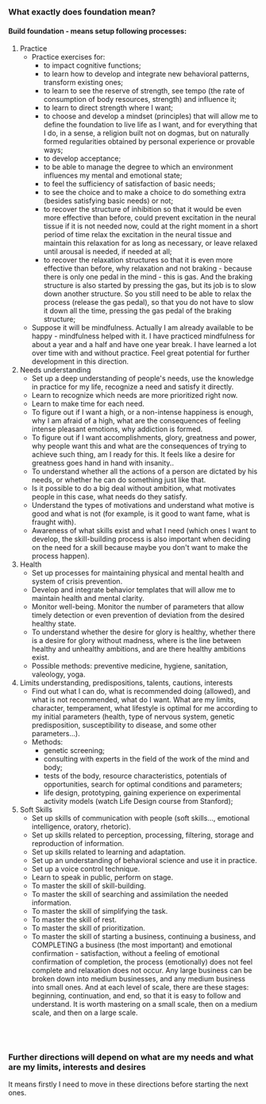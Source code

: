 ### What exactly does foundation mean?

#### Build foundation - means setup following processes:

1. Practice
   - Practice exercises for:
     - to impact cognitive functions;
     - to learn how to develop and integrate new behavioral patterns, transform existing ones;
     - to learn to see the reserve of strength, see tempo (the rate of consumption of body resources, strength) and influence it;
     - to learn to direct strength where I want;
     - to choose and develop a mindset (principles) that will allow me to define the foundation to live life as I want, and for everything that I do, in a sense, a religion built not on dogmas, but on naturally formed regularities obtained by personal experience or provable ways;
     - to develop acceptance;
     - to be able to manage the degree to which an environment influences my mental and emotional state;
     - to feel the sufficiency of satisfaction of basic needs;
     - to see the choice and to make a choice to do something extra (besides satisfying basic needs) or not;
     - to recover the structure of inhibition so that it would be even more effective than before, could prevent excitation in the neural tissue if it is not needed now, could at the right moment in a short period of time relax the excitation in the neural tissue and maintain this relaxation for as long as necessary, or leave relaxed until arousal is needed, if needed at all;
     - to recover the relaxation structures so that it is even more effective than before, why relaxation and not braking - because there is only one pedal in the mind - this is gas. And the braking structure is also started by pressing the gas, but its job is to slow down another structure. So you still need to be able to relax the process (release the gas pedal), so that you do not have to slow it down all the time, pressing the gas pedal of the braking structure;
   - Suppose it will be mindfulness. Actually I am already available to be happy - mindfulness helped with it. I have practiced mindfulness for about a year and a half and have one year break. I have learned a lot over time with and without practice. Feel great potential for further development in this direction.
2. Needs understanding
   - Set up a deep understanding of people's needs, use the knowledge in practice for my life, recognize a need and satisfy it directly.
   - Learn to recognize which needs are more prioritized right now.
   - Learn to make time for each need.
   - To figure out if I want a high, or a non-intense happiness is enough, why I am afraid of a high, what are the consequences of feeling intense pleasant emotions, why addiction is formed.
   - To figure out if I want accomplishments, glory, greatness and power, why people want this and what are the consequences of trying to achieve such thing, am I ready for this. It feels like a desire for greatness goes hand in hand with insanity..
   - To understand whether all the actions of a person are dictated by his needs, or whether he can do something just like that.
   - Is it possible to do a big deal without ambition, what motivates people in this case, what needs do they satisfy.
   - Understand the types of motivations and understand what motive is good and what is not (for example, is it good to want fame, what is fraught with).
   - Awareness of what skills exist and what I need (which ones I want to develop, the skill-building process is also important when deciding on the need for a skill because maybe you don't want to make the process happen).
3. Health
   - Set up processes for maintaining physical and mental health and system of crisis prevention.
   - Develop and integrate behavior templates that will allow me to maintain health and mental clarity.
   - Monitor well-being. Monitor the number of parameters that allow timely detection or even prevention of deviation from the desired healthy state.
   - To understand whether the desire for glory is healthy, whether there is a desire for glory without madness, where is the line between healthy and unhealthy ambitions, and are there healthy ambitions exist.
   - Possible methods: preventive medicine, hygiene, sanitation, valeology, yoga.
4. Limits understanding, predispositions, talents, cautions, interests
   - Find out what I can do, what is recommended doing (allowed), and what is not recommended, what do I want. What are my limits, character, temperament, what lifestyle is optimal for me according to my initial parameters (health, type of nervous system, genetic predisposition, susceptibility to disease, and some other parameters...).
   - Methods:
     - genetic screening;
     - consulting with experts in the field of the work of the mind and body;
     - tests of the body, resource characteristics, potentials of opportunities, search for optimal conditions and parameters;
     - life design, prototyping, gaining experience on experimental activity models (watch Life Design course from Stanford);
5. Soft Skills
   - Set up skills of communication with people (soft skills..., emotional intelligence, oratory, rhetoric).
   - Set up skills related to perception, processing, filtering, storage and reproduction of information.
   - Set up skills related to learning and adaptation.
   - Set up an understanding of behavioral science and use it in practice.
   - Set up a voice control technique.
   - Learn to speak in public, perform on stage.
   - To master the skill of skill-building.
   - To master the skill of searching and assimilation the needed information.
   - To master the skill of simplifying the task.
   - To master the skill of rest.
   - To master the skill of prioritization.
   - To master the skill of starting a business, continuing a business, and COMPLETING a business (the most important) and emotional confirmation - satisfaction, without a feeling of emotional confirmation of completion, the process (emotionally) does not feel complete and relaxation does not occur. Any large business can be broken down into medium businesses, and any medium business into small ones. And at each level of scale, there are these stages: beginning, continuation, and end, so that it is easy to follow and understand. It is worth mastering on a small scale, then on a medium scale, and then on a large scale.

<br>
<br>

### Further directions will depend on what are my needs and what are my limits, interests and desires<br>
It means firstly I need to move in these directions before starting the next ones.
